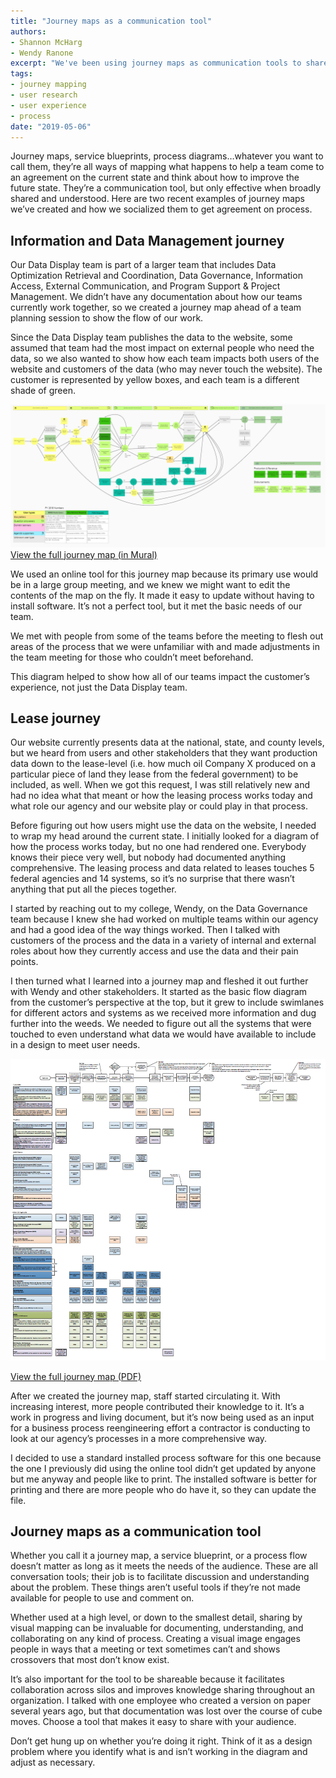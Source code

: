 ```yaml
---
title: "Journey maps as a communication tool"
authors:
- Shannon McHarg
- Wendy Ranone
excerpt: "We've been using journey maps as communication tools to share domain knowledge and information about user experiences."
tags:
- journey mapping
- user research
- user experience
- process
date: "2019-05-06"
---
```


Journey maps, service blueprints, process diagrams…whatever you want to call them, they’re all ways of mapping what happens to help a team come to an agreement on the current state and think about how to improve the future state. They’re a communication tool, but only effective when broadly shared and understood.  Here are two recent examples of journey maps we’ve created and how we socialized them to get agreement on process.

## Information and Data Management journey

Our Data Display team is part of a larger team that includes Data Optimization Retrieval and Coordination, Data Governance, Information Access, External Communication, and Program Support & Project Management. We didn’t have any documentation about how our teams currently work together, so we created a journey map ahead of a team planning session  to show the flow of our work.

Since the Data Display team publishes the data to the website, some assumed that team had the most impact on external people who need the data, so we also wanted to show how each team impacts both users of the website and customers of the data (who may never touch the website). The customer is represented by yellow boxes, and each team is a different shade of green.

![Screenshot of Information and Data Management journey map](./IDM_Journey.PNG)
[View the full journey map (in Mural)](https://app.mural.co/t/onrr3044/m/onrr3044/1539884716338/7ba6fed4d70c669c753c18cb8610b4f6bb831fe7)

We used an online tool for this journey map because its primary use would be in a large group meeting, and we knew we might want to edit the contents of the map on the fly. It made it easy to update without having to install software. It’s not a perfect tool, but it met the basic needs of our team.

We met with people from some of the teams before the meeting to flesh out areas of the process that we were unfamiliar with and made adjustments in the team meeting for those who couldn’t meet beforehand.

This diagram helped to show how all of our teams impact the customer’s experience, not just the Data Display team.

## Lease journey

Our website currently presents data at the national, state, and county levels, but we heard from users and other stakeholders that they want production data down to the lease-level (i.e. how much oil Company X produced on a particular piece of land they lease from the federal government) to be included, as well. When we got this request, I was still relatively new and had no idea what that meant or how the leasing process works today and what role our agency and our website play or could play in that process.

Before figuring out how users might use the data on the website, I needed to wrap my head around the current state. I initially looked for a diagram of how the process works today, but no one had rendered one. Everybody knows their piece very well, but nobody had documented anything comprehensive. The leasing process and data related to leases touches 5 federal agencies and 14 systems, so it’s no surprise that there wasn’t anything that put all the pieces together.

I started by reaching out to my college, Wendy, on the Data Governance team because I knew she had worked on multiple teams within our agency and had a good idea of the way things worked.  Then I talked with customers of the process and the data in a variety of internal and external roles about how they currently access and use the data and their pain points.

I then turned what I learned into a journey map and fleshed it out further with Wendy and other stakeholders. It started as the basic flow diagram from the customer’s perspective at the top, but it grew to include swimlanes for different actors and systems as we received more information and dug further into the weeds. We needed to figure out all the systems that were touched to even understand what data we would have available to include in a design to meet user needs.

![Screenshot of lease journey map](./Lease_Journey.PNG)

[View the full journey map (PDF)](./LeaseLevelJourneyMap_040519.pdf)


After we created the journey map, staff started circulating it. With increasing interest, more people contributed their knowledge to it. It’s a work in progress and living document, but it’s now being used as an input for a business process reengineering effort a contractor is conducting to look at our agency’s processes in a more comprehensive way.

I decided to use a standard installed process software for this one because the one I previously did using the online tool didn’t get updated by anyone but me anyway and people like to print.  The installed software is better for printing and there are more people who do have it, so they can update the file.

## Journey maps as a communication tool

Whether you call it a journey map, a service blueprint, or a process flow doesn’t matter as long as it meets the needs of the audience. These are all conversation tools; their job is to facilitate discussion and understanding about the problem. These things aren’t useful tools if they’re not made available for people to use and comment on.

Whether used at a high level, or down to the smallest detail, sharing by visual mapping can be invaluable for documenting, understanding, and collaborating on any kind of process. Creating a visual image engages people in ways that a meeting or text sometimes can’t and shows crossovers that most don’t know exist.

It’s also important for the tool to be shareable because it facilitates collaboration across silos and improves knowledge sharing throughout an organization. I talked with one employee who created a version on paper several years ago, but that documentation was lost over the course of cube moves. Choose a tool that makes it easy to share with your audience.

Don’t get hung up on whether you’re doing it right. Think of it as a design problem where you identify what is and isn’t working in the diagram and adjust as necessary.
